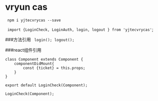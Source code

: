 # vryun cas 

` npm i yjtecvrycas --save`

` import {LoginCheck, LoginAuth, login, logout } from 'yjtecvrycas'`;


###方法引用
` login(); logout();`

###react组件引用

    class Component extends Component {
		componentDidMount{
			const {ticket} = this.props;
		}
    }
 
    export default LoginCheck(Component);

    LoginCheck(Component);





